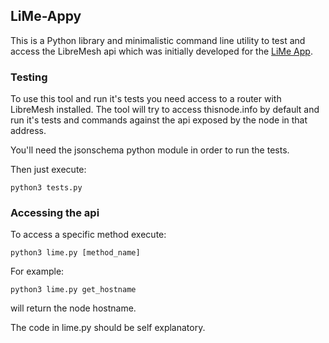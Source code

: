 ## LiMe-Appy

This is a Python library and minimalistic command line utility to test and access the LibreMesh api which was initially developed for the [LiMe App](https://github.com/libremesh/lime-app).

### Testing

To use this tool and run it's tests you need access to a router with LibreMesh installed. The tool will try to access thisnode.info by default and run it's tests and commands against the api exposed by the node in that address.

You'll need the jsonschema python module in order to run the tests.

Then just execute:

```
python3 tests.py
```

### Accessing the api

To access a specific method execute:

```
python3 lime.py [method_name]
```

For example:

```
python3 lime.py get_hostname
```

will return the node hostname.


The code in lime.py should be self explanatory.
